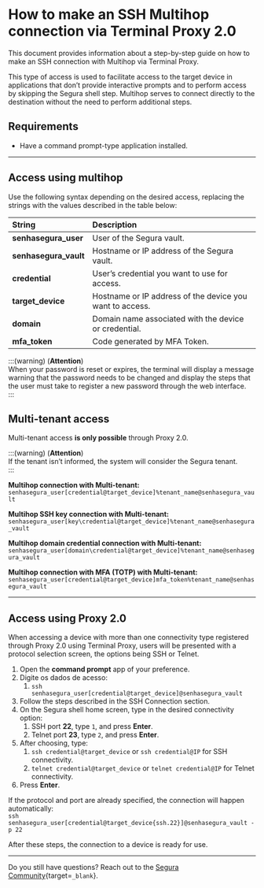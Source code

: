 # How to make an SSH Multihop connection via Terminal Proxy 2.0

This document provides information about a step-by-step guide on how to make an SSH connection with Multihop via Terminal Proxy.

This type of access is used to facilitate access to the target device in applications that don’t provide interactive prompts and to perform access by skipping the Segura shell step. Multihop serves to connect directly to the destination without the need to perform additional steps.

## Requirements

* Have a command prompt-type application installed.

---
## Access using multihop
Use the following syntax depending on the desired access, replacing the strings with the values ​​described in the table below:

| **String** | **Description** |
| :---- | :---- |
| **senhasegura_user** | User of the Segura vault. |
| **senhasegura_vault** | Hostname or IP address of the Segura vault. |
| **credential** | User’s credential you want to use for access. |
| **target_device** | Hostname or IP address of the device you want to access. |
| **domain** | Domain name associated with the device or credential. |
| **mfa_token** | Code generated by MFA Token. |

:::(warning) (**Attention**)  
When your password is reset or expires, the terminal will display a message warning that the password needs to be changed and display the steps that the user must take to register a new password through the web interface.  
:::

## Multi-tenant access

Multi-tenant access **is only possible** through Proxy 2.0.

:::(warning) (**Attention**)  
If the tenant isn’t informed, the system will consider the Segura tenant.  
:::

**Multihop connection with Multi-tenant:**  
`senhasegura_user[credential@target_device]%tenant_name@senhasegura_vault`

**Multihop SSH key connection with Multi-tenant:**  
`senhasegura_user[key\credential@target_device]%tenant_name@senhasegura_vault`

**Multihop domain credential connection with Multi-tenant:**  
`senhasegura_user[domain\credential@target_device]%tenant_name@senhasegura_vault`

**Multihop connection with MFA (TOTP) with Multi-tenant:**  
`senhasegura_user[credential@target_device]mfa_token%tenant_name@senhasegura_vault`

---

## Access using Proxy 2.0

When accessing a device with more than one connectivity type registered through Proxy 2.0 using Terminal Proxy, users will be presented with a protocol selection screen, the options being SSH or Telnet.

1. Open the **command prompt** app of your preference.  
2. Digite os dados de acesso:  
   1. `ssh senhasegura_user[credential@target_device]@senhasegura_vault`  
3. Follow the steps described in the SSH Connection section.  
4. On the Segura shell home screen, type in the desired connectivity option:  
   1. SSH port **22**, type `1`, and press **Enter**.  
   2. Telnet port **23**, type `2`, and press **Enter**.  
5. After choosing, type:  
   1. `ssh credential@target_device` or `ssh credential@IP` for SSH connectivity.  
   2. `telnet credential@target_device` or `telnet credential@IP` for Telnet connectivity.  
6. Press **Enter**.

If the protocol and port are already specified, the connection will happen automatically:  
`ssh senhasegura_user[credential@target_device{ssh.22}]@senhasegura_vault -p 22`

After these steps, the connection to a device is ready for use.

---
Do you still have questions? Reach out to the [Segura Community](https://community.Segura.io/){target=`_blank`}.